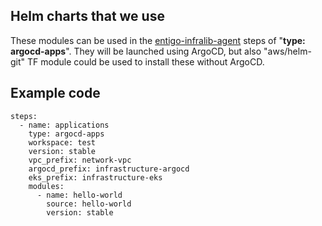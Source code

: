 ## Helm charts that we use ##

These modules can be used in the [entigo-infralib-agent](https://github.com/entigolabs/entigo-infralib-agent) steps of "__type: argocd-apps__". They will be launched using ArgoCD, but also "aws/helm-git" TF module could be used to install these without ArgoCD.

## Example code ##
```
steps:
  - name: applications
    type: argocd-apps
    workspace: test
    version: stable
    vpc_prefix: network-vpc
    argocd_prefix: infrastructure-argocd
    eks_prefix: infrastructure-eks
    modules:
      - name: hello-world
        source: hello-world
        version: stable

```

